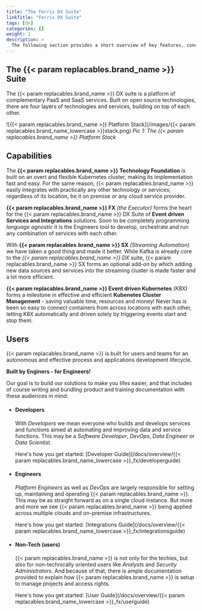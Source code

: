 ```yaml
---
title: "The Ferris DX Suite"
linkTitle: "Ferris DX Suite"
tags: [dx]
categories: []
weight: 1
description: >
  The following section provides a short overview of key features, concepts and architecture of Ferris DX.
---
```


## The {{< param replacables.brand_name  >}} Suite
The {{< param replacables.brand_name  >}} DX suite is a platform of complementary PaaS and SaaS services. Built on open source technologies, there are four layers of technologies and services, building on top of each other.

![{{< param replacables.brand_name  >}} Platform Stack](/images/{{< param replacables.brand_name_lowercase  >}}stack.png)
*Pic 1: The {{< param replacables.brand_name  >}} Platform Stack*


## Capabilities

The **{{< param replacables.brand_name  >}} Technology Foundation** is built on an overt and flexible Kubernetes cluster, making its implementation fast and easy. For the same reason, {{< param replacables.brand_name  >}} easily integrates with practically any other technology or services, regardless of its location, be it on premise or any cloud service provider.

**{{< param replacables.brand_name  >}} FX** *(the Executor)* forms the heart for the {{< param replacables.brand_name  >}} DX Suite of **Event driven Services and Integrations** solutions. Soon to be completely programming *language agnostic* it is the Engineers tool to develop, orchestrate and run any combination of services with each other.

With **{{< param replacables.brand_name  >}} SX** *(Streaming Automation)* we have taken a good thing and made it better. While Kafka is already core to the *{{< param replacables.brand_name  >}} DX* suite, {{< param replacables.brand_name  >}} SX forms an optional add-on by which adding new data sources and services into the streaming cluster is made faster and a lot more efficient.

**{{< param replacables.brand_name  >}} Event driven Kubernetes** *(K8X)* forms a milestone in effective and efficient **Kubenetes Cluster Management** - saving valuable time, resources and money! Never has is been so easy to connect containers from across locations with each other, letting K8X automatically and driven solely by triggering events start and stop them.

## Users

{{< param replacables.brand_name  >}} is built for users and teams for an autonomous and effective process and applications development lifecycle.

**Built by Enginers - for Engineers!**

Our goal is to build our solutions to make you lifes easier, and that includes of course writing and bundling product and training documentation with these audiences in mind:

- #### Developers

  With *Developers* we mean everyone who builds and develops services and functions aimed at automating and improving data and service functions. This may be a *Software Developer*, *DevOps*, *Data Engineer* or *Data Scientist*.

  Here's how you get started: [Developer Guide](/docs/overview/{{< param replacables.brand_name_lowercase  >}}_fx/developerguide)

- #### Engineers

  *Platform Engineers* as well as *DevOps* are largely responsible for setting up, maintaining and operating {{< param replacables.brand_name  >}}. This may be as straight forward as on a single cloud instance. But more and more we see {{< param replacables.brand_name  >}} being applied across multiple clouds and on-premise infrastructures.

  Here's how you get started: [Integrations Guide](/docs/overview/{{< param replacables.brand_name_lowercase  >}}_fx/integrationsguide)

- #### Non-Tech (users)

  {{< param replacables.brand_name  >}} is not only for the techies, but also for non-technically oriented users like *Analysts* and *Security Administrators*. And because of that, there is ample documentation provided to explain how {{< param replacables.brand_name  >}} is setup to manage projects and access rights.

  Here's how you get started: [User Guide](/docs/overview/{{< param replacables.brand_name_lowercase  >}}_fx/userguide)
